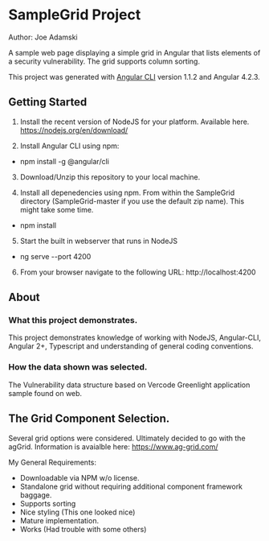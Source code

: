# SampleGrid Project

Author: Joe Adamski

A sample web page displaying a simple grid in Angular that lists elements of a security vulnerability. The grid supports column sorting.

This project was generated with [Angular CLI](https://github.com/angular/angular-cli) version 1.1.2 and Angular 4.2.3.



## Getting Started

1) Install the recent version of NodeJS for your platform. Available here.
https://nodejs.org/en/download/

2) Install Angular CLI using npm:
- npm install -g @angular/cli

3) Download/Unzip this repository to your local machine.

4) Install all depenedencies using npm. From within the SampleGrid directory (SampleGrid-master if you use the default zip name). This might take some time.
- npm install

5) Start the built in webserver that runs in NodeJS
- ng serve --port 4200

6) From your browser navigate to the following URL:
   http://localhost:4200
   

## About

### What this project demonstrates.
This project demonstrates knowledge of working with NodeJS, Angular-CLI, Angular 2+, Typescript and understanding of general coding conventions.

### How the data shown was selected.
The Vulnerability data structure based on Vercode Greenlight application sample found on web.

## The Grid Component Selection.
Several grid options were considered. Ultimately decided to go with the agGrid.
Information is avaialble here: https://www.ag-grid.com/

My General Requirements:
- Downloadable via NPM w/o license.
- Standalone grid without requiring additional component framework baggage.
- Supports sorting
- Nice styling (This one looked nice)
- Mature implementation.
- Works (Had trouble with some others)

